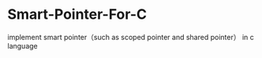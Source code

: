 # Smart-Pointer-For-C
implement smart pointer（such as scoped pointer and shared pointer） in c language
